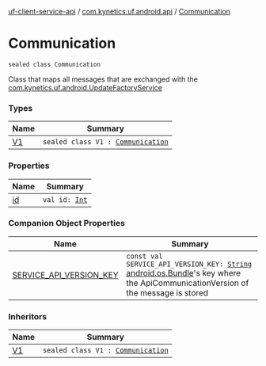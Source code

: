 [uf-client-service-api](../../index.md) / [com.kynetics.uf.android.api](../index.md) / [Communication](./index.md)

# Communication

`sealed class Communication`

Class that maps all messages that are exchanged with the [com.kynetics.uf.android.UpdateFactoryService](#)

### Types

| Name | Summary |
|---|---|
| [V1](-v1/index.md) | `sealed class V1 : `[`Communication`](./index.md) |

### Properties

| Name | Summary |
|---|---|
| [id](id.md) | `val id: `[`Int`](https://kotlinlang.org/api/latest/jvm/stdlib/kotlin/-int/index.html) |

### Companion Object Properties

| Name | Summary |
|---|---|
| [SERVICE_API_VERSION_KEY](-s-e-r-v-i-c-e_-a-p-i_-v-e-r-s-i-o-n_-k-e-y.md) | `const val SERVICE_API_VERSION_KEY: `[`String`](https://kotlinlang.org/api/latest/jvm/stdlib/kotlin/-string/index.html)<br>[android.os.Bundle](https://developer.android.com/reference/android/os/Bundle.html)'s key where the ApiCommunicationVersion of the message is stored |

### Inheritors

| Name | Summary |
|---|---|
| [V1](-v1/index.md) | `sealed class V1 : `[`Communication`](./index.md) |

